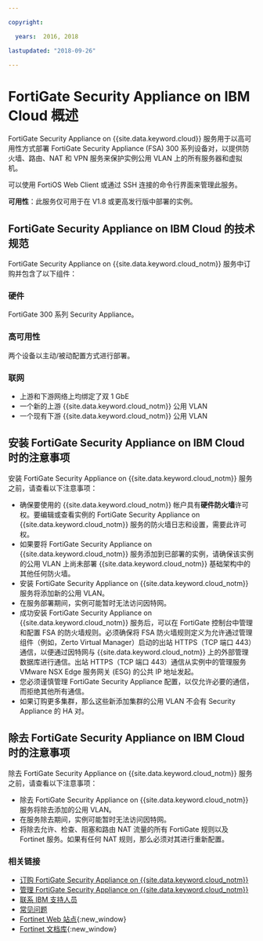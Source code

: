 ```yaml
---

copyright:

  years:  2016, 2018

lastupdated: "2018-09-26"

---
```


# FortiGate Security Appliance on IBM Cloud 概述

FortiGate Security Appliance on {{site.data.keyword.cloud}} 服务用于以高可用性方式部署 FortiGate Security Appliance (FSA) 300 系列设备对，以提供防火墙、路由、NAT 和 VPN 服务来保护实例公用 VLAN 上的所有服务器和虚拟机。

可以使用 FortiOS Web Client 或通过 SSH 连接的命令行界面来管理此服务。

**可用性**：此服务仅可用于在 V1.8 或更高发行版中部署的实例。

## FortiGate Security Appliance on IBM Cloud 的技术规范

FortiGate Security Appliance on {{site.data.keyword.cloud_notm}} 服务中订购并包含了以下组件：

### 硬件

FortiGate 300 系列 Security Appliance。

### 高可用性

两个设备以主动/被动配置方式进行部署。

### 联网

* 上游和下游网络上均绑定了双 1 GbE
* 一个新的上游 {{site.data.keyword.cloud_notm}} 公用 VLAN
* 一个现有下游 {{site.data.keyword.cloud_notm}} 公用 VLAN

## 安装 FortiGate Security Appliance on IBM Cloud 时的注意事项

安装 FortiGate Security Appliance on {{site.data.keyword.cloud_notm}} 服务之前，请查看以下注意事项：
* 确保要使用的 {{site.data.keyword.cloud_notm}} 帐户具有**硬件防火墙**许可权。要编辑或查看实例的 FortiGate Security Appliance on {{site.data.keyword.cloud_notm}} 服务的防火墙日志和设置，需要此许可权。
* 如果要将 FortiGate Security Appliance on {{site.data.keyword.cloud_notm}} 服务添加到已部署的实例，请确保该实例的公用 VLAN 上尚未部署 {{site.data.keyword.cloud_notm}} 基础架构中的其他任何防火墙。
* 安装 FortiGate Security Appliance on {{site.data.keyword.cloud_notm}} 服务将添加新的公用 VLAN。
* 在服务部署期间，实例可能暂时无法访问因特网。
* 成功安装 FortiGate Security Appliance on {{site.data.keyword.cloud_notm}} 服务后，可以在 FortiGate 控制台中管理和配置 FSA 的防火墙规则。必须确保将 FSA 防火墙规则定义为允许通过管理组件（例如，Zerto Virtual Manager）启动的出站 HTTPS（TCP 端口 443）通信，以便通过因特网与 {{site.data.keyword.cloud_notm}} 上的外部管理数据库进行通信。出站 HTTPS（TCP 端口 443）通信从实例中的管理服务 VMware NSX Edge 服务网关 (ESG) 的公共 IP 地址发起。
* 您必须谨慎管理 FortiGate Security Appliance 配置，以仅允许必要的通信，而拒绝其他所有通信。
* 如果订购更多集群，那么这些新添加集群的公用 VLAN 不会有 Security Appliance 的 HA 对。

## 除去 FortiGate Security Appliance on IBM Cloud 时的注意事项

除去 FortiGate Security Appliance on {{site.data.keyword.cloud_notm}} 服务之前，请查看以下注意事项：
* 除去 FortiGate Security Appliance on {{site.data.keyword.cloud_notm}} 服务将除去添加的公用 VLAN。
* 在服务除去期间，实例可能暂时无法访问因特网。
* 将除去允许、检查、阻塞和路由 NAT 流量的所有 FortiGate 规则以及 Fortinet 服务。如果有任何 NAT 规则，那么必须对其进行重新配置。

### 相关链接

* [订购 FortiGate Security Appliance on {{site.data.keyword.cloud_notm}}](fsa_ordering.html)
* [管理 FortiGate Security Appliance on {{site.data.keyword.cloud_notm}}](managingfsa.html)
* [联系 IBM 支持人员](../vmonic/trbl_support.html)
* [常见问题](../vmonic/faq.html)
* [Fortinet Web 站点](https://www.fortinet.com/){:new_window}
* [Fortinet 文档库](http://docs.fortinet.com/fortigate/admin-guides){:new_window}
